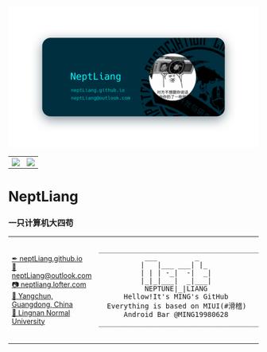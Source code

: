 <!--
 * @Author: NeptLiang
 * @Date: 2020-12-09 21:00:39
 * @LastEditors: NeptLiang
 * @LastEditTime: 2021-07-07 22:39:14
 * @Description: file content
-->
![Banner](img/Banner.png)

<!-- ![NeptLiang's GitHub stats](https://github-readme-stats.vercel.app/api?username=neptliang&show_icons=true&title_color=00ffff&text_color=00bfbf&icon_color=bfffff&bg_color=001f2f&hide_border=true)

[![Top Langs](https://github-readme-stats.vercel.app/api/top-langs/?username=neptliang&layout=compact&hide=python,smali,openedge%20abl,tcl,c,html,css,c%2b%2b,c%23,asp.net,asp,java,tex,powershell,batchfile,makefile,cmake,roff&title_color=00ffff&text_color=00bfbf&icon_color=bfffff&bg_color=001f2f&hide_border=true&width=100&card_width=440)](https://github.com/anuraghazra/github-readme-stats) -->


<table>
    <tr>
        <td width="50%">
<a href="https://github.com/anuraghazra/github-readme-stats">
  <img align="center" src="https://github-readme-stats.vercel.app/api?username=neptliang&show_icons=true&title_color=00ffff&text_color=00bfbf&icon_color=bfffff&bg_color=001f2f&hide_border=true&hide=contribs" />
</a>
        </td>
        <td width="50%">
<a href="https://github.com/anuraghazra/github-readme-stats">
  <img align="center" src="https://github-readme-stats.vercel.app/api/top-langs/?username=neptliang&layout=compact&hide=python,smali,openedge%20abl,tcl,c,html,css,c%2b%2b,c%23,asp.net,asp,java,tex,powershell,batchfile,makefile,cmake,roff&title_color=00ffff&text_color=00bfbf&icon_color=bfffff&bg_color=001f2f&hide_border=true&card_width=440" />
</a>
        </td>
    </tr>
</table>

# NeptLiang

### 一只计算机大四苟

<table>
    <tr>
        <td width="50%">
            <a href="http://neptliang.github.io">✒ neptLiang.github.io</a> <br/>
            <a href="mailto://neptliang@outlook.com">📧 neptLiang@outlook.com</a> <br/>
            <a href="http://neptliang.lofter.com/">📷 neptliang.lofter.com</a> <br/>
            <a href="https://surl.amap.com/H0KZVC1c7sE">🏡 Yangchun, Guangdong, China</a> <br/>
            <a href="https://baike.baidu.com/item/%E5%B2%AD%E5%8D%97%E5%B8%88%E8%8C%83%E5%AD%A6%E9%99%A2/13852375?fr=aladdin">🏫 Lingnan Normal University</a>
        </td>
        <td width="50%">
            <pre>
_______________________________________
           ___         _
          |   |___ ___| |_
          | | | -_|  -|  _|
          |_|_|___|  _|___|
           NEPTUNE|_|LIANG
      Hellow!It's MING's GitHub
  Everything is based on MIUI(#滑稽)
      Android Bar @MING19980628       
_______________________________________
            </pre>
        </td>
    </tr>
</table>

<!--
[]( - [✒ neptLiang.github.io](http://neptliang.github.io)
[]( - [📧 neptLiang@outlook.com](mailto://neptliang@outlook.com)
[]( - [📷 neptliang.lofter.com](http://neptliang.lofter.com/)
[]( - [🏡 Yangchun, Guangdong, China](https://surl.amap.com/H0KZVC1c7sE)
[]( - [🏫 Lingnan Normal University](https://baike.baidu.com/item/%E5%B2%AD%E5%8D%97%E5%B8%88%E8%8C%83%E5%AD%A6%E9%99%A2/13852375?fr=aladdin)

[]( ```
[]( _______________________________________
[](            ___         _
[](           |   |___ ___| |_
[](           | | | -_|  -|  _|
[](           |_|_|___|  _|___|
[](            NEPTUNE|_|LIANG
[]( 
[](       Hellow!It's MING's GitHub
[](   Everything is based on MIUI(#滑稽)
[](       Android Bar @MING19980628          
[]( _______________________________________
[]( ```
-->
